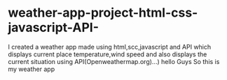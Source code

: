 # weather-app-project-html-css-javascript-API-
I created a weather app made using html,scc,javascript and API which displays current place temperature,wind speed and also displays the current situation using API(Openweathermap.org)...)
hello Guys So this is my weather app 
